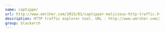 ```yaml
---
name: captipper
url: http://www.omriher.com/2015/01/captipper-malicious-http-traffic.html
description: HTTP traffic explorer tool. URL : http://www.omriher.com/2015/01/captipper-malicious-http-traffic.html Groups : blackarch blackarch-forensic blackarch-malware blackarch-sniffer
group: blackarch
---
```

